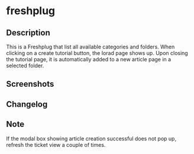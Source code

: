 # freshplug

## Description

This is a Freshplug that list all available categories and folders. When clicking on a create tutorial button, the Iorad page shows up. Upon closing the tutorial page, it is automatically added to a new article page in a selected folder.

## Screenshots



## Changelog

## Note
If the modal box showing article creation successful does not pop up, refresh the ticket view a couple of times.
